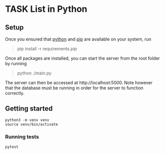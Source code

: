 # TASK List in Python

## Setup
Once you ensured that [python](https://www.python.org/downloads/) and [pip](https://pypi.org/project/pip/) are available on your system, run

> pip install -r requirements.pip

Once all packages are installed, you can start the server from the root folder by running

> python ./main.py

The server can then be accessed at http://localhost:5000. Note however that the database must be running in order for the server to function correctly.

## Getting started
```shell
python3 -m venv venv
source venv/bin/activate
```

### Running tests
```shell
pytest
```
